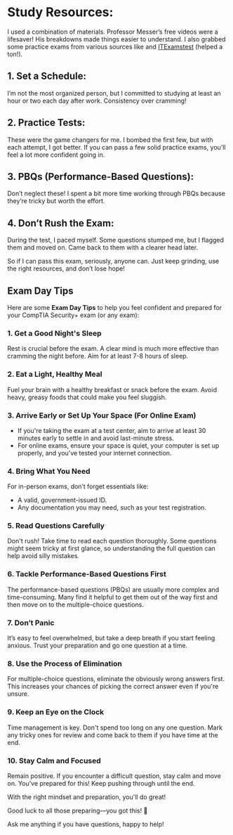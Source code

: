 # Study Resources:

I used a combination of materials. Professor Messer’s free videos were a lifesaver! His breakdowns made things easier to understand. I also grabbed some practice exams from various sources like and [ITExamstest](https://bit.ly/CompTIA-Practice-test) (helped a ton!).

## 1. Set a Schedule:
I’m not the most organized person, but I committed to studying at least an hour or two each day after work. Consistency over cramming!

## 2. Practice Tests:
These were the game changers for me. I bombed the first few, but with each attempt, I got better. If you can pass a few solid practice exams, you’ll feel a lot more confident going in.

## 3. PBQs (Performance-Based Questions):
Don’t neglect these! I spent a bit more time working through PBQs because they’re tricky but worth the effort.

## 4. Don’t Rush the Exam:
During the test, I paced myself. Some questions stumped me, but I flagged them and moved on. Came back to them with a clearer head later.

So if I can pass this exam, seriously, anyone can. Just keep grinding, use the right resources, and don’t lose hope!

<h2>Exam Day Tips</h2>
<p>Here are some <strong>Exam Day Tips</strong> to help you feel confident and prepared for your CompTIA Security+ exam (or any exam):</p>
    
<h3>1. Get a Good Night's Sleep</h3>
<p>Rest is crucial before the exam. A clear mind is much more effective than cramming the night before. Aim for at least 7-8 hours of sleep.</p>
    
<h3>2. Eat a Light, Healthy Meal</h3>
<p>Fuel your brain with a healthy breakfast or snack before the exam. Avoid heavy, greasy foods that could make you feel sluggish.</p>
    
<h3>3. Arrive Early or Set Up Your Space (For Online Exam)</h3>
    <ul>
        <li>If you're taking the exam at a test center, aim to arrive at least 30 minutes early to settle in and avoid last-minute stress.</li>
        <li>For online exams, ensure your space is quiet, your computer is set up properly, and you’ve tested your internet connection.</li>
    </ul>
    
<h3>4. Bring What You Need</h3>
<p>For in-person exams, don’t forget essentials like:</p>
    <ul>
        <li>A valid, government-issued ID.</li>
        <li>Any documentation you may need, such as your test registration.</li>
    </ul>
    
<h3>5. Read Questions Carefully</h3>
<p>Don't rush! Take time to read each question thoroughly. Some questions might seem tricky at first glance, so understanding the full question can help avoid silly mistakes.</p>
    
<h3>6. Tackle Performance-Based Questions First</h3>
<p>The performance-based questions (PBQs) are usually more complex and time-consuming. Many find it helpful to get them out of the way first and then move on to the multiple-choice questions.</p>
    
<h3>7. Don’t Panic</h3>
<p>It’s easy to feel overwhelmed, but take a deep breath if you start feeling anxious. Trust your preparation and go one question at a time.</p>
    
<h3>8. Use the Process of Elimination</h3>
<p>For multiple-choice questions, eliminate the obviously wrong answers first. This increases your chances of picking the correct answer even if you're unsure.</p>
    
<h3>9. Keep an Eye on the Clock</h3>
<p>Time management is key. Don't spend too long on any one question. Mark any tricky ones for review and come back to them if you have time at the end.</p>
    
<h3>10. Stay Calm and Focused</h3>
<p>Remain positive. If you encounter a difficult question, stay calm and move on. You’ve prepared for this! Keep pushing through until the end.</p>

<p>With the right mindset and preparation, you'll do great!</p>

</body>
</html>

Good luck to all those preparing—you got this! 💪

Ask me anything if you have questions, happy to help!
